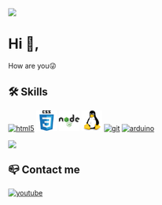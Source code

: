 <a href="https://github.com/D1aloO" target="_blank">
<img height="200" align="center" src="https://github-readme-stats.vercel.app/api?username=D1aloO&count_private=true&theme=radical" />
</a>

<h1>Hi 👋,</h1>

<p>How are you😜</p>

<h2>🛠 Skills</h2>
<p>

<a target="_blank" href="https://www.w3.org/html/" target="_blank" style="display: inline-block;">
<img src="https://raw.githubusercontent.com/danielcranney/readme-generator/main/public/icons/skills/html5-colored.svg" alt="html5" width="42" height="42" />
</a>


<a target="_blank" href="https://www.w3schools.com/css/" target="_blank" style="display: inline-block;">
<img src="https://raw.githubusercontent.com/devicons/devicon/master/icons/css3/css3-original-wordmark.svg" alt="css3" width="42" height="42" />
</a>


<a target="_blank" href="https://nodejs.org" target="_blank" style="display: inline-block;">
<img src="https://raw.githubusercontent.com/devicons/devicon/master/icons/nodejs/nodejs-original-wordmark.svg" alt="nodejs" width="42" height="42" />
</a>


<a target="_blank" href="https://www.linux.org/" target="_blank" style="display: inline-block;">
<img src="https://raw.githubusercontent.com/devicons/devicon/master/icons/linux/linux-original.svg" alt="linux" width="42" height="42" />
</a>


<a target="_blank" href="https://git-scm.com/" target="_blank" style="display: inline-block;">
<img src="https://www.vectorlogo.zone/logos/git-scm/git-scm-icon.svg" alt="git" width="42" height="42" />
</a>


<a target="_blank" href="https://www.arduino.cc/" target="_blank" style="display: inline-block;">
<img src="https://cdn.worldvectorlogo.com/logos/arduino-1.svg" alt="arduino" width="42" height="42" />
</a>

</p>

<a href="https://github.com/D1aloO" target="_blank">
<img height="200" align="center" src="https://github-readme-stats-one-mu-82.vercel.app/api/top-langs/?username=D1aloO&layout=compact&langs_count=8&bg_color=ffffff#gh-light-mode-only" />
</a>

<h2>📪 Contact me</h2>
<p>
<a target="_blank" href="https://www.youtube.com/@Dalo2231" target="_blank" style="display: inline-block;">
<img src="https://img.shields.io/badge/youtube-logo?style=for-the-badge&logo=youtube&logoColor=white&color=%23cc0000" alt="youtube" />
</a>

</p>

<!--
**D1aloO/D1aloO** is a ✨ _special_ ✨ repository because its `README.md` (this file) appears on your GitHub profile.

Here are some ideas to get you started:

- 🔭 I’m currently working on ...
- 🌱 I’m currently learning ...
- 👯 I’m looking to collaborate on ...
- 🤔 I’m looking for help with ...
- 💬 Ask me about ...
- 📫 How to reach me: ...
- 😄 Pronouns: ...
- ⚡ Fun fact: ...
-->
